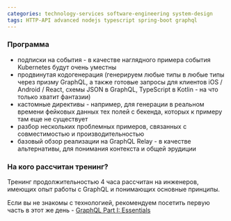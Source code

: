 ```yaml
---
categories: technology-services software-engineering system-design
tags: HTTP-API advanced nodejs typescript spring-boot graphql
---
```

### Программа
- подписки на события - в качестве наглядного примера события Kubernetes будут очень уместны 
- продвинутая кодогенерация (генерируем любые типы в любые типы через призму GraphQL, а также готовые запросы для клиентов iOS / Android / React, схемы JSON в GraphQL, TypeScript в Kotlin - на что только хватит фантазии)
- кастомные директивы - например, для генерации в реальном времени фейковых данных тех полей с бекенда, которых к примеру там еще не существует 
- разбор нескольких проблемных примеров, связанных с совместимостью и производительностью
- базовый обзор реализации на GraphQL Relay - в качестве альтернативы, для понимания контекста и общей эрудиции

### На кого рассчитан тренинг?
Тренинг продолжительностью 4 часа рассчитан на инженеров, имеющих опыт работы с GraphQL и понимающих основные принципы. 

Если вы не знакомы с технологией, рекомендуем посетить первую часть в этот же день - [GraphQL Part I: Essentials](/trainings/ts-020/)
